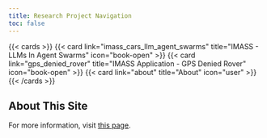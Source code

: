 ```yaml
---
title: Research Project Navigation
toc: false
---
```


{{< cards >}}
  {{< card link="imass_cars_llm_agent_swarms" title="IMASS - LLMs In Agent Swarms" icon="book-open" >}}
  {{< card link="gps_denied_rover" title="IMASS Application - GPS Denied Rover" icon="book-open" >}}
  {{< card link="about" title="About" icon="user" >}}
{{< /cards >}}

## About This Site

For more information, visit [this page](/research/about).
